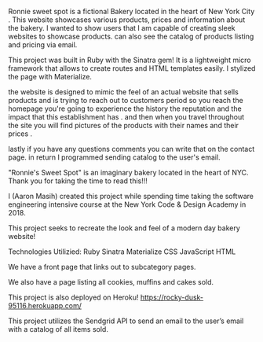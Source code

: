  Ronnie sweet spot is a fictional Bakery located in the heart of New York City . This website showcases various products, prices and information about the bakery. I wanted to show users that I am capable of creating sleek websites to showcase products.   can also see the catalog of products listing and pricing via email. 



This project was built in Ruby with the Sinatra gem! It is a lightweight micro framework that allows to create routes and HTML templates easily. I stylized the page with Materialize. 



 the website is designed to mimic the feel of an actual website that sells products and is trying to reach out to customers period so you reach the homepage you're going to experience the history the reputation and the impact that this establishment has . and then when you travel throughout the site you will find pictures of the products with their names and their prices . 

lastly if you have any questions comments you can write that on the contact page.  in return I programmed sending  catalog to the user's email. 







"Ronnie's Sweet Spot" is an imaginary bakery located in the heart of NYC. Thank you for taking the time to read this!!!

I (Aaron Masih) created this project while spending time taking the software engineering intensive course at the New York Code & Design Academy in 2018. 

This project seeks to recreate the look and feel of a modern day bakery website!



Technologies Utilizied:
Ruby
Sinatra
Materialize CSS
JavaScript
HTML



We have a front page that links out to subcategory pages.

We also have a page listing all cookies, muffins and cakes sold.

This project is also deployed on Heroku! https://rocky-dusk-95116.herokuapp.com/

This project utilizes the Sendgrid API to send an email to the user’s email with a catalog of all items sold.
